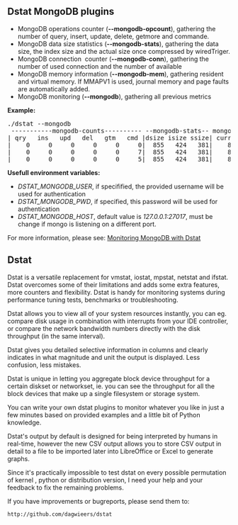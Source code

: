 ## Dstat MongoDB plugins

- MongoDB operations counter (<strong>--mongodb-opcount</strong>), gathering the number of query, insert, update, delete, getmore and commande.</li>
- MongoDB data size statistics (<strong>--mongodb-stats</strong>), gathering the data size, the index size and the actual size once compressed by wiredTriger.</li>
- MongoDB connection  counter (<strong>--mongodb-conn</strong>), gathering the number of used connection and the number of available</li>
- MongoDB memory information (<strong>--mongodb-mem</strong>), gathering resident and virtual memory. If MMAPV1 is used, journal memory and page faults are automatically added.</li>
- MongoDB monitoring (<strong>--mongodb</strong>), gathering all previous metrics

**Example:**
<pre class="lang:default decode:true">./dstat --mongodb
 -----------mongodb-counts---------- --mongodb-stats-- mongodb-con mongodb-mem
| qry   ins   upd   del   gtm   cmd |dsize isize ssize| curr avail| res   virt
|    0     0     0     0     0     0|  855   424   381|    8   811| 1766  2133
|    0     0     0     0     0     7|  855   424   381|    8   811| 1766  2133
|    0     0     0     0     0     5|  855   424   381|    8   811| 1766  2133
</pre>

**Usefull environment variables:**
- _DSTAT_MONGODB_USER_, if specifified, the provided username will be used for authentication
- _DSTAT_MONGODB_PWD_, if specified, this password will be used for authentication
- _DSTAT_MONGODB_HOST_, default value is _127.0.0.1:27017_, must be change if mongo is listening on a different port.

For more information, please see: [Monitoring MongoDB with Dstat](http://lamada.eu/blog/2015/08/27/monitoring-mongodb-with-dstat/)

## Dstat

Dstat is a versatile replacement for vmstat, iostat, mpstat, netstat and
ifstat. Dstat overcomes some of their limitations and adds some extra
features, more counters and flexibility. Dstat is handy for monitoring
systems during performance tuning tests, benchmarks or troubleshooting.

Dstat allows you to view all of your system resources instantly, you
can eg. compare disk usage in combination with interrupts from your
IDE controller, or compare the network bandwidth numbers directly
with the disk throughput (in the same interval).

Dstat gives you detailed selective information in columns and clearly
indicates in what magnitude and unit the output is displayed. Less
confusion, less mistakes.

Dstat is unique in letting you aggregate block device throughput for
a certain diskset or networkset, ie. you can see the throughput for
all the block devices that make up a single filesystem or storage
system.

You can write your own dstat plugins to monitor whatever you like in
just a few minutes based on provided examples and a little bit of
Python knowledge.

Dstat's output by default is designed for being interpreted by humans
in real-time, however the new CSV output allows you to store CSV
output in detail to a file to be imported later into LibreOffice or Excel
to generate graphs.

Since it's practically impossible to test dstat on every possible
permutation of kernel , python or distribution version, I need your
help and your feedback to fix the remaining problems.

If you have improvements or bugreports, please send them to:

    http://github.com/dagwieers/dstat
